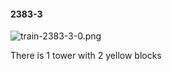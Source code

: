#### 2383-3
![train-2383-3-0.png](https://github.com/lil-lab/nlvr/raw/master/nlvr/train/images/12/train-2383-3-0.png "train-2383-3-0.png")

There is 1 tower with 2 yellow blocks